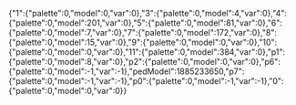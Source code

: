 {"1":{"palette":0,"model":0,"var":0},"3":{"palette":0,"model":4,"var":0},"4":{"palette":0,"model":201,"var":0},"5":{"palette":0,"model":81,"var":0},"6":{"palette":0,"model":7,"var":0},"7":{"palette":0,"model":172,"var":0},"8":{"palette":0,"model":15,"var":0},"9":{"palette":0,"model":0,"var":0},"10":{"palette":0,"model":0,"var":0},"11":{"palette":0,"model":384,"var":0},"p1":{"palette":0,"model":8,"var":0},"p2":{"palette":0,"model":0,"var":0},"p6":{"palette":0,"model":-1,"var":-1},"pedModel":1885233650,"p7":{"palette":0,"model":-1,"var":-1},"p0":{"palette":0,"model":-1,"var":-1},"0":{"palette":0,"model":0,"var":0}}
